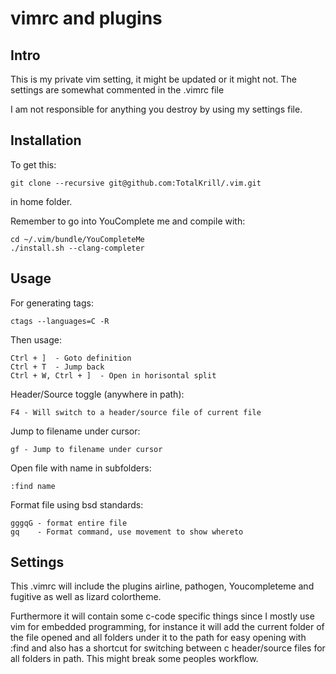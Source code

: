 vimrc and plugins
=================

Intro
-----

This is my private vim setting, it might be updated or it
might not. The settings are somewhat commented in the .vimrc file

I am not responsible for anything you destroy by using
my settings file.

Installation
------------
To get this:

    git clone --recursive git@github.com:TotalKrill/.vim.git

in home folder.

Remember to go into YouComplete me and compile with:

    cd ~/.vim/bundle/YouCompleteMe
    ./install.sh --clang-completer

Usage
-----
For generating tags:

    ctags --languages=C -R

Then usage:

    Ctrl + ]  - Goto definition
    Ctrl + T  - Jump back
    Ctrl + W, Ctrl + ]  - Open in horisontal split

Header/Source toggle (anywhere in path):

    F4 - Will switch to a header/source file of current file

Jump to filename under cursor:

    gf - Jump to filename under cursor

Open file with name in subfolders:

    :find name

Format file using bsd standards:

    gggqG - format entire file
    gq    - Format command, use movement to show whereto

Settings
---------

This .vimrc will include the plugins airline, pathogen, Youcompleteme and fugitive as
well as lizard colortheme.

Furthermore it will contain some c-code specific things since I mostly use vim for
embedded programming, for instance it will add the current folder of the file opened
and all folders under it to the path for easy opening with :find and also has a
shortcut for switching between c header/source files for all folders in path. This might break
some peoples workflow.


